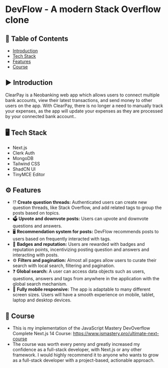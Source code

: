 # DevFlow - A modern Stack Overflow clone

## 📖 Table of Contents

- [Introduction](#introduction)
- [Tech Stack](#tech-stack)
- [Features](#features)
- [Course](#course)

## ▶ Introduction 

ClearPay is a Neobanking web app which allows users to connect multiple bank accounts, view their latest transactions, and send money to other users on the app. With ClearPay, there is no longer a need to manually track your expenses, as the app will update your expenses as they are processed by your connected bank account..

## 🖥️ Tech Stack

- Next.js
- Clerk Auth
- MongoDB
- Tailwind CSS
- ShadCN UI
- TinyMCE Editor

## ⚙️ Features

- ⁉️ **Create question threads:** Authenticated users can create new question threads, like Stack Overflow, and add related tags to group the posts based on topics.
- 🗳️ **Upvote and downvote posts:** Users can upvote and downvote questions and answers.
- 🖥 **Recommendation system for posts:** DevFlow recommends posts to users based on frequently interacted with tags.
- 🥇 **Badges and reputation:** Users are rewarded with badges and reputation points, incentivizing posting question and answers and interacting with posts.
- ⚙️ **Filters and pagination:** Almost all pages allow users to curate their search with local search, filtering and pagination.
- ❓ **Global search:** A user can access data objects such as users, questions, answers and tags from anywhere in the application with the global search mechanism.
- 📱 **Fully mobile responsive:** The app is adaptable to many different screen sizes. Users will have a smooth experience on mobile, tablet, laptop and desktop devices.

## 📖 Course
- This is my implementation of the JavaScript Mastery DevOverflow Complete Next.js 14 Course: https://www.jsmastery.pro/ultimate-next-course
- The course was worth every penny and greatly increased my confidence as a full-stack developer, with Next.js or any other framework. I would highly recommend it to anyone who wants to grow as a full-stack developer with a project-based, actionable approach.
